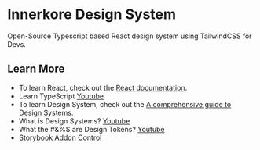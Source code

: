 # Innerkore Design System

Open-Source Typescript based React design system using TailwindCSS for Devs. 


## Learn More

- To learn React, check out the [React documentation](https://reactjs.org/).
- Learn TypeScript [Youtube](https://www.youtube.com/watch?v=WBPrJSw7yQA)
- To learn Design System, check out the [A comprehensive guide to Design Systems](https://www.invisionapp.com/inside-design/guide-to-design-systems/).
- What is Design Systems? [Youtube](https://www.youtube.com/watch?v=wc5krC28ynQ)
- What the #&%$ are Design Tokens? [Youtube](https://www.youtube.com/watch?v=wtTstdiBuUk) 
- [Storybook Addon Control](https://github.com/storybookjs/storybook/blob/next/addons/controls/README.md)

